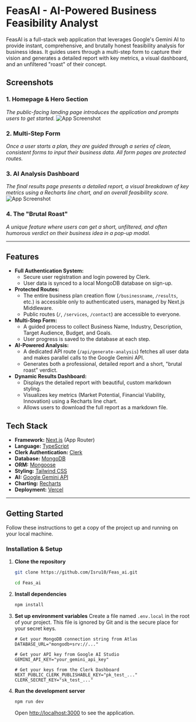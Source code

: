# FeasAI - AI-Powered Business Feasibility Analyst

FeasAI is a full-stack web application that leverages Google's Gemini AI to provide instant, comprehensive, and brutally honest feasibility analysis for business ideas. It guides users through a multi-step form to capture their vision and generates a detailed report with key metrics, a visual dashboard, and an unfiltered "roast" of their concept.

## Screenshots

### 1. Homepage & Hero Section
*The public-facing landing page introduces the application and prompts users to get started.*
![App Screenshot](./s2.png)

### 2. Multi-Step Form
*Once a user starts a plan, they are guided through a series of clean, consistent forms to input their business data. All form pages are protected routes.*


### 3. AI Analysis Dashboard
*The final results page presents a detailed report, a visual breakdown of key metrics using a Recharts line chart, and an overall feasibility score.*
![App Screenshot](./s1.png)

### 4. The "Brutal Roast"
*A unique feature where users can get a short, unfiltered, and often humorous verdict on their business idea in a pop-up modal.*


---

## Features

-   **Full Authentication System:**
    -   Secure user registration and login powered by Clerk.
    -   User data is synced to a local MongoDB database on sign-up.
-   **Protected Routes:**
    -   The entire business plan creation flow (`/businessname`, `/results`, etc.) is accessible only to authenticated users, managed by Next.js Middleware.
    -   Public routes (`/`, `/services`, `/contact`) are accessible to everyone.
-   **Multi-Step Form:**
    -   A guided process to collect Business Name, Industry, Description, Target Audience, Budget, and Goals.
    -   User progress is saved to the database at each step.
-   **AI-Powered Analysis:**
    -   A dedicated API route (`/api/generate-analysis`) fetches all user data and makes parallel calls to the Google Gemini API.
    -   Generates both a professional, detailed report and a short, "brutal roast" verdict.
-   **Dynamic Results Dashboard:**
    -   Displays the detailed report with beautiful, custom markdown styling.
    -   Visualizes key metrics (Market Potential, Financial Viability, Innovation) using a Recharts line chart.
    -   Allows users to download the full report as a markdown file.

## Tech Stack

-   **Framework:** [Next.js](https://nextjs.org/) (App Router)
-   **Language:** [TypeScript](https://www.typescriptlang.org/)
-   **Clerk Authentication:** [Clerk](https://clerk.com/)
-   **Database:** [MongoDB](https://www.mongodb.com/)
-   **ORM:** [Mongoose](https://mongoosejs.com/)
-   **Styling:** [Tailwind CSS](https://tailwindcss.com/)
-   **AI:** [Google Gemini API](https://ai.google.dev/)
-   **Charting:** [Recharts](https://recharts.org/)
-   **Deployment:** [Vercel](https://vercel.com/)

---

## Getting Started

Follow these instructions to get a copy of the project up and running on your local machine.

### Installation & Setup

1.  **Clone the repository**
    ```sh
    git clone https://github.com/Isru10/Feas_ai.git
    
    cd Feas_ai
    ```

2.  **Install dependencies**
    ```sh
    npm install
    ```

3.  **Set up environment variables**
    Create a file named `.env.local` in the root of your project. This file is ignored by Git and is the secure place for your secret keys.

    ```env
    # Get your MongoDB connection string from Atlas
    DATABASE_URL="mongodb+srv://..."

    # Get your API key from Google AI Studio
    GEMINI_API_KEY="your_gemini_api_key"

    # Get your keys from the Clerk Dashboard
    NEXT_PUBLIC_CLERK_PUBLISHABLE_KEY="pk_test_..."
    CLERK_SECRET_KEY="sk_test_..."
    ```

4.  **Run the development server**
    ```sh
    npm run dev
    ```
    Open [http://localhost:3000](http://localhost:3000) to see the application.